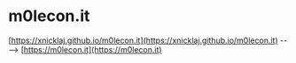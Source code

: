 # m0lecon.it
[https://xnicklaj.github.io/m0lecon.it](https://xnicklaj.github.io/m0lecon.it) ----> [https://m0lecon.it](https://m0lecon.it)
